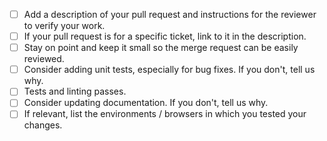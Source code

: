 <!--
  Here are guidelines to follow when creating your pull request.
  Please tick or remove these as relevant. Provide further details if you deem it valuable.
  See also the general contribution guidelines in the project’s documentation.
-->

- [ ] Add a description of your pull request and instructions for the reviewer to verify your work.
- [ ] If your pull request is for a specific ticket, link to it in the description.
- [ ] Stay on point and keep it small so the merge request can be easily reviewed.
- [ ] Consider adding unit tests, especially for bug fixes. If you don't, tell us why.
- [ ] Tests and linting passes.
- [ ] Consider updating documentation. If you don't, tell us why.
- [ ] If relevant, list the environments / browsers in which you tested your changes.
